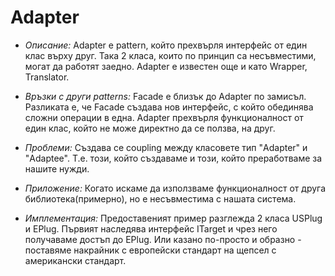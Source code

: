 # Adapter

* _Описание:_
      Adapter е pattern, който прехвърля интерфейс от един клас върху друг. Така 2 класа, които по принцип са
      несъвместими, могат да работят заедно.
      Adapter е известен още и като Wrapper, Translator.
      

* _Връзки с други patterns:_
      Facade е близък до Adapter по замисъл. Разликата е, че Facade създава нов интерфейс, с който
      обединява сложни операции в една. Adapter прехвърля функционалност от един клас,
      който не може директно да се ползва, на друг. 

* _Проблеми:_
      Създава се coupling между класовете тип "Adapter" и "Adaptee". Т.е. този, който създаваме и този, който преработваме
      за нашите нужди.
      
* _Приложение:_
      Когато искаме да използваме функционалност от друга библиотека(примерно), но е несъвместима с нашата система.
      
* _Имплементация:_
      Предоставеният пример разглежда 2 класа USPlug и EPlug. Първият наследява интерфейс ITarget и чрез него
      получаваме достъп до EPlug. Или казано по-просто и образно - поставяме накрайник с европейски стандарт
      на щепсел с американски стандарт.


